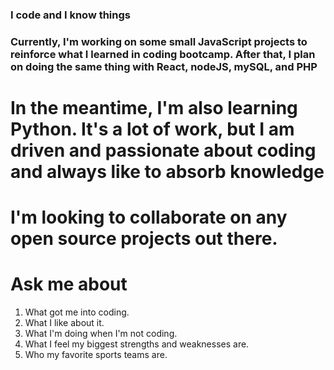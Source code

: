 ### I code and I know things

### Currently, I'm working on some small JavaScript projects to reinforce what I learned in coding bootcamp. After that, I plan on doing the same thing with React, nodeJS, mySQL, and PHP

# In the meantime, I'm also learning Python. It's a lot of work, but I am driven and passionate about coding and always like to absorb knowledge

# I'm looking to collaborate on any open source projects out there.

# Ask me about
1. What got me into coding.
2. What I like about it.
3. What I'm doing when I'm not coding.
4. What I feel my biggest strengths and weaknesses are.
5. Who my favorite sports teams are.
<!--
**CornveliousFarva/CornveliousFarva** is a ✨ _special_ ✨ repository because its `README.md` (this file) appears on your GitHub profile.

Here are some ideas to get you started:

- 🔭 I’m currently working on ...
- 🌱 I’m currently learning ...
- 👯 I’m looking to collaborate on ...
- 🤔 I’m looking for help with ...
- 💬 Ask me about ...
- 📫 How to reach me: ...
- ⚡ Fun fact: ...
-->
